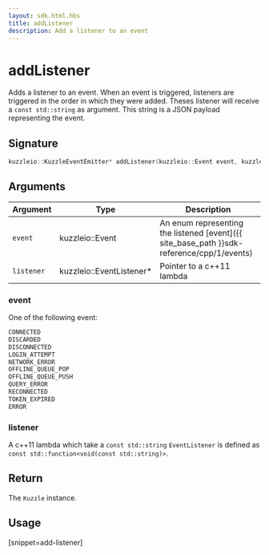 ```yaml
---
layout: sdk.html.hbs
title: addListener
description: Add a listener to an event
---
```


# addListener

Adds a listener to an event.
When an event is triggered, listeners are triggered in the order in which they were added.
Theses listener will receive a `const std::string` as argument. This string is a JSON payload representing the event.

## Signature

```cpp
kuzzleio::KuzzleEventEmitter* addListener(kuzzleio::Event event, kuzzleio::EventListener* listener)
```

## Arguments

| Argument   | Type                      | Description            |
| ---------- | ------------------------- | ------------------------|
| `event`    | kuzzleio::Event           | An enum representing the listened [event]({{ site_base_path }}sdk-reference/cpp/1/events) |
| `listener` | kuzzleio::EventListener\* | Pointer to a c++11 lambda   |

### event

One of the following event:

```cpp
CONNECTED
DISCARDED
DISCONNECTED
LOGIN_ATTEMPT
NETWORK_ERROR
OFFLINE_QUEUE_POP
OFFLINE_QUEUE_PUSH
QUERY_ERROR
RECONNECTED
TOKEN_EXPIRED
ERROR
```

### listener

A c++11 lambda which take a `const std::string`
`EventListener` is defined as `const std::function<void(const std::string)>`.

## Return

The `Kuzzle` instance.

## Usage

[snippet=add-listener]
